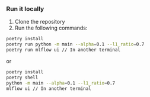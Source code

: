 ### Run it locally

1. Clone the repository
2. Run the following commands:

```bash
poetry install
poetry run python -m main --alpha=0.1 --l1_ratio=0.7
poetry run mlflow ui // In another terminal
```
or 
```bash
poetry install
poetry shell
python -m main --alpha=0.1 --l1_ratio=0.7
mlflow ui // In another terminal
``` 